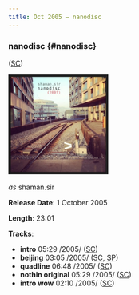```yaml
---
title: Oct 2005 — nanodisc
---
```


### nanodisc {#nanodisc}

([SC](https://soundcloud.com/shamansir/sets/nanodisc))

<img src="./Music/assets/nanodisc.cover.jpg" width="200" height="200" alt="Cover"/>

*as* shaman.sir

**Release Date**: 1 October 2005

**Length**: 23:01

**Tracks**:

- **intro** 05:29 /2005/ ([SC](https://soundcloud.com/shamansir/nanodisc-intro?in=shamansir/sets/nanodisc))
- **beijing** 03:05 /2005/ ([SC](https://soundcloud.com/shamansir/beijing?in=shamansir/sets/nanodisc), [SP](https://open.spotify.com/track/4DMXuq801h6VcavfwPNgLq))
- **quadline** 06:48 /2005/ ([SC](https://soundcloud.com/shamansir/quadline?in=shamansir/sets/nanodisc))
- **nothin original** 05:29 /2005/ ([SC](https://soundcloud.com/shamansir/nothin-original?in=shamansir/sets/nanodisc))
- **intro wow** 02:10 /2005/ ([SC](https://soundcloud.com/shamansir/intro-wow?in=shamansir/sets/nanodisc))
